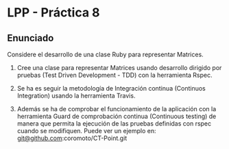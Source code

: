 LPP - Práctica 8
================

Enunciado
---------

Considere el desarrollo de una clase Ruby para representar Matrices.

  1) Cree una clase para representar Matrices usando desarrollo dirigido por pruebas (Test Driven Development - TDD) 
     con la herramienta Rspec. 
     
  2) Se ha es seguir la metodología de Integración continua (Continuos Integration) usando la herramienta Travis. 
  
  3) Además se ha de comprobar el funcionamiento de la aplicación con la herramienta Guard de comprobación continua 
        (Continuous testing) de manera que permita la ejecución de las pruebas definidas con rspec cuando se modifiquen. 
        Puede ver un ejemplo en:  git@github.com:coromoto/CT-Point.git

